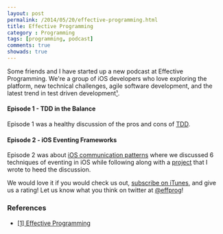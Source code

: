 ```yaml
---
layout: post
permalink: /2014/05/20/effective-programming.html
title: Effective Programming
category : Programming
tags: [programming, podcast]
comments: true
showads: true
---
```


Some friends and I have started up a new podcast at Effective Programming. We're a group of iOS developers who love exploring the platform, new technical challenges, agile software development, and the latest trend in test driven development[¹](http://podcast.effectiveprogramming.com).

#### Episode 1 - TDD in the Balance

Episode 1 was a healthy discussion of the pros and cons of [TDD](http://podcast.effectiveprogramming.com/2014/05/15/tdd-in-the-balance.html).

#### Episode 2 - iOS Eventing Frameworks

Episode 2 was about [iOS communication patterns](http://podcast.effectiveprogramming.com/2014/05/19/ios-eventing-frameworks.html) where we discussed 6 techniques of eventing in iOS while following along with a [project](https://github.com/marksands/CommunicationPatterns) that I wrote to heed the discussion.

We would love it if you would check us out, [subscribe on iTunes](https://itunes.apple.com/us/podcast/effective-programming-podcast), and give us a rating! Let us know what you think on twitter at [@effprog](http://www.twitter.com/effprog)!

### References

* [[1] Effective Programming](http://www.effectiveprogramming.com/)